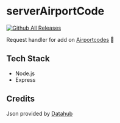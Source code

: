 # serverAirportCode
[![Github All Releases](https://img.shields.io/badge/README.md-in%20progress-yellow)]()

Request handler for add on [Airportcodes](https://github.com/simo54/airportcodes) 🛫

## Tech Stack
- Node.js
- Express

## Credits

Json provided by [Datahub](https://www.datahub.io/core/airport-codes)
